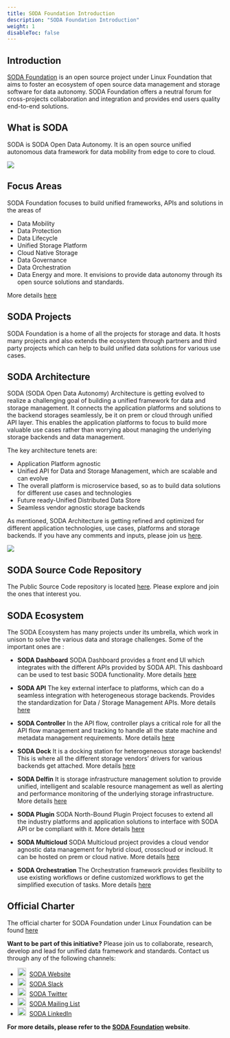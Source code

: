 ```yaml
---
title: SODA Foundation Introduction
description: "SODA Foundation Introduction"
weight: 1
disableToc: false
---
```


## Introduction
[SODA Foundation](http://github.com/sodafoundation) is an open source project under Linux Foundation that aims to foster an ecosystem of open source data management and storage software for data autonomy. SODA Foundation offers a neutral forum for cross-projects collaboration and integration and provides end users quality end-to-end solutions.

## What is SODA
SODA is SODA Open Data Autonomy. It is an open source unified autonomous data framework for data mobility from edge to core to cloud.

<img src="https://www.sodafoundation.io/wp-content/uploads/2022/05/2022autonomy2560.png">

## Focus Areas

SODA Foundation focuses to build unified frameworks, APIs and solutions in the areas of 

- Data Mobility
- Data Protection
- Data Lifecycle
- Unified Storage Platform
- Cloud Native Storage
- Data Governance
- Data Orchestration
- Data Energy and more.
It envisions to provide data autonomy through its open source solutions and standards.

More details [here](https://sodafoundation.io/)

## SODA Projects
SODA Foundation is a home of all the projects for storage and data. It hosts many projects and also extends the ecosystem through partners and third party projects which can help to build unified data solutions for various use cases.


## SODA Architecture
<!--- TODO : Brief description and architecture snapshot needed here...-->
SODA (SODA Open Data Autonomy) Architecture is getting evolved to realize a challenging goal of building a unified framework for data and storage management. It connects the application platforms and solutions to the backend storages seamlessly, be it on prem or cloud through unified API layer. This enables the application platforms to focus to build more valuable use cases rather than worrying about managing the underlying storage backends and data management.

The key architecture tenets are:

- Application Platform agnostic
- Unified API for Data and Storage Management, which are scalable and can evolve
- The overall platform is microservice based, so as to build data solutions for different use cases and technologies
- Future ready-Unified Distributed Data Store
- Seamless vendor agnostic storage backends

As mentioned, SODA Architecture is getting refined and optimized for different application technologies, use cases, platforms and storage backends. If you have any comments and inputs, please join us [here](https://github.com/sodafoundation/).

<img src="https://sodafoundation.io/wp-content/uploads/2020/04/soda_overview1960@2x-e1596783881567.jpg">


## SODA Source Code Repository 
The Public Source Code repository is located [here](https://github.com/sodafoundation/). Please explore and join the ones that interest you.

## SODA Ecosystem
The SODA Ecosystem has many projects under its umbrella, which work in unison to solve the various data and storage challenges.
Some of the important ones are :

- **SODA Dashboard**
SODA Dashboard provides a front end UI which integrates with the different APIs provided by SODA API. This dashboard can be used to test basic SODA functionality.
More details [here](https://sodafoundation.io/projects/soda-dashboard/)

- **SODA API**
The key external interface to platforms, which can do a seamless integration with heterogeneous storage backends. Provides the standardization for Data / Storage Management APIs. More details [here](https://sodafoundation.io/projects/soda-api/)

- **SODA Controller**
In the API flow, controller plays a critical role for all the API flow management and tracking to handle all the state machine and metadata management requirements.
More details [here](https://sodafoundation.io/projects/soda-controller/)

- **SODA Dock**
It is a docking station for heterogeneous storage backends! This is where all the different storage vendors’ drivers for various backends get attached.
More details [here](https://sodafoundation.io/projects/soda-dock/)

- **SODA Delfin**
It is storage infrastructure management solution to provide unified, intelligent and scalable resource management as well as alerting and performance monitoring of the underlying storage infrastructure. 
More details [here](https://sodafoundation.io/projects/delfin-soda-infrastructure-manager/)

- **SODA Plugin**
SODA North-Bound Plugin Project focuses to extend all the industry platforms and application solutions to interface with SODA API or be compliant with it.
More details [here](https://sodafoundation.io/projects/soda-plugins/)

- **SODA Multicloud**
SODA Multicloud project provides a cloud vendor agnostic data management for hybrid cloud, crosscloud or incloud. It can be hosted on prem or cloud native.
More details [here](https://sodafoundation.io/projects/soda-multicloud-dds/)

- **SODA Orchestration**
The Orchestration framework provides flexibility to use existing workflows or define customized workflows to get the simplified execution of tasks.
More details [here](https://sodafoundation.io/projects/soda-experiments/)


## Official Charter
The official charter for SODA Foundation under Linux Foundation can be found [here](https://sodafoundation.io/the-foundation/charter/)

**Want to be part of this initiative?**
Please join us to collaborate, research, develop and lead for unified data framework and standards.
Contact us through any of the following channels:

 - <img src="https://github.com/FortAwesome/Font-Awesome/blob/6.x/svgs/brands/github.svg" width="20" height="20">&nbsp; [SODA Website](https://sodafoundation.io/the-foundation/join/)  
 - <img src="https://github.com/FortAwesome/Font-Awesome/blob/6.x/svgs/brands/slack.svg" width="20" height="20">&nbsp; [SODA Slack](https://sodafoundation.io/slack)
 - <img src="https://github.com/FortAwesome/Font-Awesome/blob/6.x/svgs/brands/twitter.svg" width="20" height="20">&nbsp; [SODA Twitter](https://twitter.com/sodafoundation)  
 - <img src="https://github.com/FortAwesome/Font-Awesome/blob/6.x/svgs/regular/envelope.svg" width="20" height="20">&nbsp; [SODA Mailing List](https://lists.sodafoundation.io)
 - <img src="https://github.com/FortAwesome/Font-Awesome/blob/6.x/svgs/brands/linkedin.svg" width="20" height="20">&nbsp; [SODA LinkedIn](https://www.linkedin.com/company/sodafoundation/)

 **For more details, please refer to the [SODA Foundation](https://sodafoundation.io/) website**.
